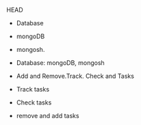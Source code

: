 

 HEAD
 
- Database
  
- mongoDB

- mongosh.

- Database:  mongoDB, mongosh

- Add and Remove.Track. Check and  Tasks

- Track tasks
  
- Check tasks

- remove and add tasks

